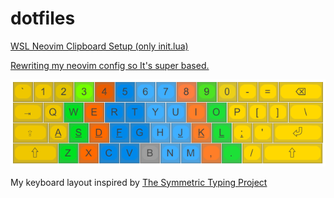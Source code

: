 # dotfiles

[WSL Neovim Clipboard Setup (only init.lua)](https://www.youtube.com/watch?v=bn2n5SKx9Dc)

[Rewriting my neovim config so It's super based.](https://www.youtube.com/watch?v=xGkL2N8w0H4)

<img src="./assets/keyboard_symmetric_central.png" />

My keyboard layout inspired by [The Symmetric Typing Project](https://kennetchaz.github.io/symmetric-typing/)
